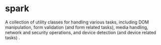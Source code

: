 # spark
A collection of utility classes for handling various tasks, including DOM manipulation, form validation (and form related tasks), media handling, network and security operations, and device detection (and device related tasks) .
